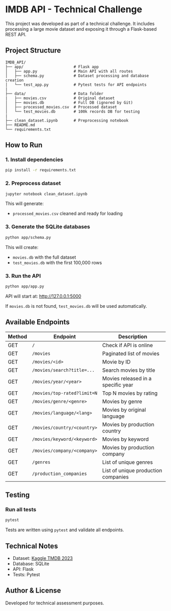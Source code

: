 # IMDB API - Technical Challenge

This project was developed as part of a technical challenge. It includes processing a large movie dataset and exposing it through a Flask-based REST API.

## Project Structure

```
IMDB_API/
├── app/                      # Flask app
│   ├── app.py                # Main API with all routes
│   ├── schema.py             # Dataset processing and database creation
│   └── test_app.py           # Pytest tests for API endpoints
|
├── data/                     # Data folder
|   ├── movies.csv            # Original dataset
│   ├── movies.db             # Full DB (ignored by Git)
│   ├── processed_movies.csv  # Processed dataset
│   └── test_movies.db        # 100k records DB for testing
|
├── clean_dataset.ipynb       # Preprocessing notebook
├── README.md
└── requirements.txt
```

## How to Run

### 1. Install dependencies
```bash
pip install -r requirements.txt
```

### 2. Preprocess dataset
```bash
jupyter notebook clean_dataset.ipynb 
```

This will generate:
- `processed_movies.csv` cleaned and ready for loading

### 3. Generate the SQLite databases
```bash
python app/schema.py
```
This will create:
- `movies.db` with the full dataset
- `test_movies.db` with the first 100,000 rows

### 3. Run the API
```bash
python app/app.py
```

API will start at: http://127.0.0.1:5000

If `movies.db` is not found, `test_movies.db` will be used automatically.

## Available Endpoints

| Method | Endpoint                            | Description                                  |
|--------|-------------------------------------|----------------------------------------------|
| GET    | `/`                                 | Check if API is online                       |
| GET    | `/movies`                           | Paginated list of movies                     |
| GET    | `/movies/<id>`                      | Movie by ID                                  |
| GET    | `/movies/search?title=...`          | Search movies by title                       |
| GET    | `/movies/year/<year>`               | Movies released in a specific year           |
| GET    | `/movies/top-rated?limit=N`         | Top N movies by rating                       |
| GET    | `/movies/genre/<genre>`             | Movies by genre                              |
| GET    | `/movies/language/<lang>`           | Movies by original language                  |
| GET    | `/movies/country/<country>`         | Movies by production country                 |
| GET    | `/movies/keyword/<keyword>`         | Movies by keyword                            |
| GET    | `/movies/company/<company>`         | Movies by production company                 |
| GET    | `/genres`                           | List of unique genres                        |
| GET    | `/production_companies`             | List of unique production companies          |

## Testing

### Run all tests
```bash
pytest
```

Tests are written using `pytest` and validate all endpoints.

## Technical Notes

- Dataset: [Kaggle TMDB 2023](https://www.kaggle.com/datasets/asaniczka/tmdb-movies-dataset-2023-930k-movies)
- Database: SQLite
- API: Flask
- Tests: Pytest

## Author & License

Developed for technical assessment purposes.
